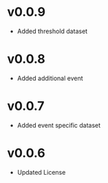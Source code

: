 v0.0.9
==================
* Added threshold dataset

v0.0.8
==================
* Added additional event

v0.0.7
==================
* Added event specific dataset

v0.0.6
==================
* Updated License
